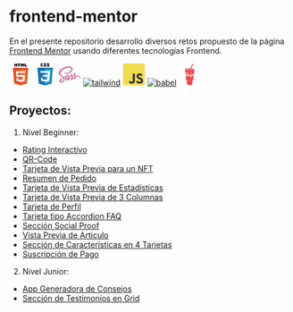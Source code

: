 # frontend-mentor

En el presente repositorio desarrollo diversos retos propuesto de la página [Frontend Mentor](https://www.frontendmentor.io/home) usando diferentes tecnologías Frontend.

[<img src="https://raw.githubusercontent.com/devicons/devicon/master/icons/html5/html5-original-wordmark.svg" alt="html5" width="40" height="40"/>](#)
[<img src="https://raw.githubusercontent.com/devicons/devicon/master/icons/css3/css3-original-wordmark.svg" alt="css3" width="40" height="40"/>](#)
[<img src="https://raw.githubusercontent.com/devicons/devicon/master/icons/sass/sass-original.svg" alt="sass" width="40" height="40"/>](#)
[<img src="https://www.vectorlogo.zone/logos/tailwindcss/tailwindcss-icon.svg" alt="tailwind" width="40" height="40"/>](#)
[<img src="https://raw.githubusercontent.com/devicons/devicon/master/icons/javascript/javascript-original.svg" alt="javascript" width="40" height="40"/>](#)
[<img src="https://www.vectorlogo.zone/logos/babeljs/babeljs-icon.svg" alt="babel" width="40" height="40"/>](#)
[<img src="https://raw.githubusercontent.com/devicons/devicon/master/icons/gulp/gulp-plain.svg" alt="gulp" width="40" height="40"/>](#)

## Proyectos:

1. Nivel Beginner:

- [Rating Interactivo](https://sdann26.github.io/frontend-mentor/interactive-rating-component-main)
- [QR-Code](https://sdann26.github.io/frontend-mentor/qr-code-component-main/)
- [Tarjeta de Vista Previa para un NFT](https://sdann26.github.io/frontend-mentor/nft-preview-card-component-main/)
- [Resumen de Pedido](https://sdann26.github.io/frontend-mentor/order-summary-component-main/)
- [Tarjeta de Vista Previa de Estadísticas](https://sdann26.github.io/frontend-mentor/stats-preview-card-component-main/)
- [Tarjeta de Vista Previa de 3 Columnas](https://sdann26.github.io/frontend-mentor/3-column-preview-card-component-main/)
- [Tarjeta de Perfil](https://sdann26.github.io/frontend-mentor/profile-card-component-main/)
- [Tarjeta tipo Accordion FAQ](https://sdann26.github.io/frontend-mentor/faq-accordion-card-main/)
- [Sección Social Proof](https://sdann26.github.io/frontend-mentor/social-proof-section-master/)
- [Vista Previa de Articulo](https://sdann26.github.io/frontend-mentor/article-preview-component-master)
- [Sección de Características en 4 Tarjetas](https://sdann26.github.io/frontend-mentor/four-card-feature-section-master)
- [Suscripción de Pago](https://sdann26.github.io/frontend-mentor/single-price-grid-component-master)

2. Nivel Junior:

- [App Generadora de Consejos](https://sdann26.github.io/frontend-mentor/advice-generator-app-main)
- [Sección de Testimonios en Grid](https://sdann26.github.io/frontend-mentor/testimonials-grid-section-main)
